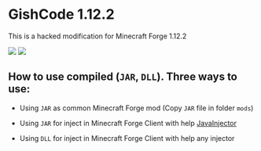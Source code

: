 # GishCode 1.12.2

This is a hacked modification for Minecraft Forge 1.12.2

[![](https://img.shields.io/static/v1?label=Download&message=Latest%20Version%20[.jar]&color=orange&style=for-the-badge)](https://github.com/GishReloaded/Gish-Code-1.12.2/releases/download/v0.4.6/GishCode-1.12.2-v0.4.6.jar)
[![](https://img.shields.io/static/v1?label=Download&message=Latest%20Version%20[.dll]&color=darkviolet&style=for-the-badge)](https://github.com/GishReloaded/Gish-Code-1.12.2/releases/download/v0.4.6/GishCode-1.12.2-v0.4.6.dll)

## How to use compiled (`JAR`, `DLL`). Three ways to use:
- Using `JAR` as common Minecraft Forge mod (Copy `JAR` file in folder `mods`)
- Using `JAR` for inject in Minecraft Forge Client with help [JavaInjector]
- Using `DLL` for inject in Minecraft Forge Client with help any injector

  [JavaInjector]: https://github.com/TheQmaks/JavaInjector
